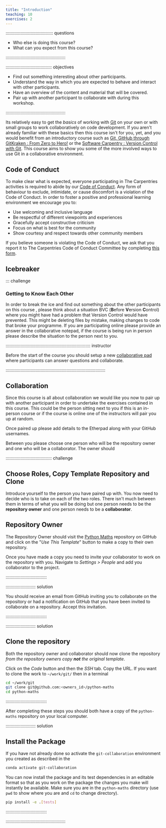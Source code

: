 ```yaml
---
title: "Introduction"
teaching: 10
exercises: 2
---
```


:::::::::::::::::::::::::::::::::::::: questions

- Who else is doing this course?
- What can you expect from this course?

::::::::::::::::::::::::::::::::::::::::::::::::

::::::::::::::::::::::::::::::::::::: objectives

- Find out something interesting about other participants.
- Understand the way in which you are expected to behave and interact with other participants.
- Have an overview of the content and material that will be covered.
- Pair up with another participant to collaborate with during this workshop.

::::::::::::::::::::::::::::::::::::::::::::::::

Its relatively easy to get the _basics_ of working with [Git][git] on your own or with small groups to work
collaboratively on code development. If you aren't already familiar with these basics then this course isn't for you,
yet, and you would benefit from an introductory course such as [Git, GitHub through GitKraken : From Zero to
Hero!][zeroHero] or the [Software Carpentry : Version Control with Git][swCarpentryGit]. This course aims to show you
some of the more involved ways to use Git in a collaborative environment.

## Code of Conduct

To make clear what is expected, everyone participating in The Carpentries activities is required to abide by our
[Code of Conduct][coc]. Any form of behaviour to exclude, intimidate, or cause discomfort is a violation of the Code of
Conduct. In order to foster a positive and professional learning environment we encourage you to:

- Use welcoming and inclusive language
- Be respectful of different viewpoints and experiences
- Gracefully accept constructive criticism
- Focus on what is best for the community
- Show courtesy and respect towards other community members

If you believe someone is violating the Code of Conduct,
we ask that you report it to The Carpentries Code of Conduct Committee
by completing [this form](https://goo.gl/forms/KoUfO53Za3apOuOK2).

## Icebreaker

::: challenge

### Getting to Know Each Other

In order to break the ice and find out something about the other participants on this course , please think about a
situation BVC (**B**efore **V**ersion **C**ontrol) where you might have had a problem that Version Control would have
prevented. This might be deleting files by mistake, making changes to code that broke your programme. If you are
participating online please provide an answer in the collaborative notepad, if the course is being run in person please
describe the situation to the person next to you.

:::::::::::::::::::::::::::::::::::::::::::::::::::::::::::::::::::: instructor

Before the start of the course you should setup a new [collaborative pad][carpentryPad] where participants can answer
questions and collaborate.

::::::::::::::::::::::::::::::::::::::::::::::::::::::::::::::::::::::::::::::::

## Collaboration

Since this course is all about collaboration we would like you now to pair up with another participant in order to
undertake the exercises contained in this course. This could be the person sitting next to you if this is an in-person
course or if the course is online one of the instructors will pair you up at random.

Once paired up please add details to the Etherpad along with your GitHub usernames.

Between you please choose one person who will be the repository owner and one who will be a collaborator. The owner
should

::::::::::::::::::::::::::::::::::::: challenge

## Choose Roles, Copy Template Repository and Clone

Introduce yourself to the person you have paired up with. You now need to decide who is to take on each of the two
roles. There isn't much between them in terms of what you will be doing but one person needs to be the **repository
owner** and one person needs to be a **collaborator**.

## Repository Owner

The Repository Owner should visit the [Python Maths][pythonMaths] repository on GitHub and click on the "_Use This
Template_" button to make a copy to their own repository.

Once you have made a copy you need to invite your collaborator to work on the repository with you. Navigate to
_Settings > People_ and add you collaborator to the project.

:::::::::::::::::::::::::::::::::

:::::::::::::::::::::::: solution

You should receive an email from GitHub inviting you to collaborate on the repository or had a notification on GitHub
that you have been invited to collaborate on a repository. Accept this invitation.

:::::::::::::::::::::::::::::::::

:::::::::::::::::::::::: solution

## Clone the repository

Both the repository owner and collaborator should now clone the repository _from the repository owners copy **not** the
original template_.

Click on the _Code_ button and then the _SSH_ tab. Copy the URL. If you want to clone the work to `~/work/git/` then in
a terminal

``` bash
cd ~/work/git
git clone git@github.com:<owners_id>/python-maths
cd python-maths
```

:::::::::::::::::::::::::::::::::

After completing these steps you should both have a copy of the `python-maths` repository on your local computer.

:::::::::::::::::::::::: solution

## Install the Package

If you have not already done so activate the `git-collaboration` environment you created as described in the

``` bash
conda activate git-collaboration
```

You can now install the package and its test dependencies in an editable format so that as you work on the package the
changes you make will instantly be available. Make sure you are in the `python-maths` directory (use `pwd` to show where
you are and `cd` to change directory).

``` bash
pip install -e .[tests]
```

:::::::::::::::::::::::::::::::::

::::::::::::::::::::::::::::::::::::::::::::::::

[carpentryPad]: https://pad.carpentries.org/
[coc]: https://docs.carpentries.org/topic_folders/policies/code-of-conduct.html
[git]: https://git-scm.com
[pythonMaths]: https://github.com/ns-rse/python-maths
[swCarpentryGit]: https://swcarpentry.github.io/git-novice/
[zeroHero]: https://srse-git-github-zero2hero.netlify.app

